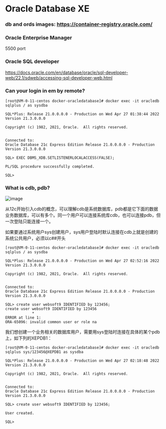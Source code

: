 # Oracle Database XE

### db and ords images: https://container-registry.oracle.com/

### Oracle Enterprise Manager

5500 port

### Oracle SQL developer

https://docs.oracle.com/en/database/oracle/sql-developer-web/22.1/sdweb/accessing-sql-developer-web.html

### Can your login in em by remote?

```
[root@VM-0-11-centos docker-oracledatabase]# docker exec -it oracledb sqlplus / as sysdba

SQL*Plus: Release 21.0.0.0.0 - Production on Wed Apr 27 01:38:44 2022
Version 21.3.0.0.0

Copyright (c) 1982, 2021, Oracle.  All rights reserved.


Connected to:
Oracle Database 21c Express Edition Release 21.0.0.0.0 - Production
Version 21.3.0.0.0

SQL> EXEC DBMS_XDB.SETLISTENERLOCALACCESS(FALSE);

PL/SQL procedure successfully completed.

SQL> 
```

### What is cdb, pdb?

![image](https://user-images.githubusercontent.com/43192516/165426190-d895ea76-1b7e-4630-b420-c2adaec98a20.png)

从12c开始引入cdb的概念，可以理解cdb是系统数据库，pdb都是它下面的数据业务数据库，可以有多个。同一个用户可以连接系统库cdb，也可以连接pdb，但一次登陆只能连接一个。

如果要通过系统用户sys创建用户，sys用户登陆时默认连接在cdb上就是创建的系统公共用户，必须以c##开头
```
[root@VM-0-11-centos docker-oracledatabase]# docker exec -it oracledb sqlplus / as sysdba

SQL*Plus: Release 21.0.0.0.0 - Production on Wed Apr 27 02:52:16 2022
Version 21.3.0.0.0

Copyright (c) 1982, 2021, Oracle.  All rights reserved.


Connected to:
Oracle Database 21c Express Edition Release 21.0.0.0.0 - Production
Version 21.3.0.0.0

SQL> create user websoft9 IDENTIFIED by 123456;
create user websoft9 IDENTIFIED by 123456
            *
ERROR at line 1:
ORA-65096: invalid common user or role na
```


我们想创建一个业务相关的数据库用户，需要用sys登陆时连接在具体的某个pdb上，如下列的XEPDB1：

```
[root@VM-0-11-centos docker-oracledatabase]# docker exec -it oracledb sqlplus sys/123456@XEPDB1 as sysdba

SQL*Plus: Release 21.0.0.0.0 - Production on Wed Apr 27 02:18:48 2022
Version 21.3.0.0.0

Copyright (c) 1982, 2021, Oracle.  All rights reserved.


Connected to:
Oracle Database 21c Express Edition Release 21.0.0.0.0 - Production
Version 21.3.0.0.0

SQL> create user websoft9 IDENTIFIED by 123456;

User created.

SQL> 
```


